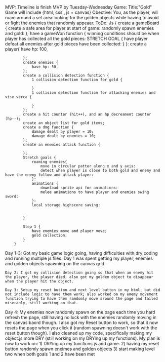 MVP: Timeline is finish MVP by Tuesday-Wednesday
    Game: Title:"Gold"
        Game will include {html, css , js + canvas}
        Obective: You, as the player, will roam around a set area looking for the golden objects while having to avoid or fight the enemies that randomly appeaar.
        ToDo: Js {
            create a gameBoard {
                create a safe area for player at start of game:
                randomly spawn enemies and gold:
            };
            have a gameWon function {
                winning conditions should be when player has collected all the gold pieces:
                STRETCH GOAL {
                    have player defeat all enemies after gold pieces have been collected:
                }
            }:
            create a player{
                have hp: 100,

            };
            create enemies {
                have hp: 50,
            };
            create a collision detection function {
                1 collision detection function for gold {

                }
                1 collision detection function for attacking enemies and vise verca {

                }
            };
            create a hit counter (hit++), and an hp decreament counter (hp--);
            create an object list for gold items;
            create a dmg function {
                damage dealt by player = 10;
                damage dealt by enemies = 10;
            };
            create an enemies attack function {

            };
            Stretch goals {
                roaming enemies{
                    move in circular patter along x and y axis:
                    detect when player is close to both gold and enemy and have the enemy follow and attack player:
                }:
                animations {
                    download sprite api for animations:
                    melee animations to have player and enemies swing sword:
                }:
                local storage highscore saving:


            }

            Step 1 {
                have enemies move and player move;
                gold collection;
            }
        }

Day 1-3: Got my basic game logic going, having difficulties with dry coding and running multiple js files. Day 1 was spent getting my player, enemies and golden objects spawning on the canvas grid. 
    
    Day 2: I got my collision detection going so that when an enemy hit the player, the player died; also got my golden object to disappear when the player hit the object.
    
    Day 3: Setup my reset button and next level button in my html, but did not include logic to have them work; also worked on my enemy movement function trying to have them randomly move around the page and failed miserably, still working on that.

Day 4:  My enemies now randomly spawn on the page each time you hard refresh the page, still having no luck with the enemies randomly moving in the canvas baord though. I also got my Reset button to work, so that it now resets the page when you click it (random spawning doesn't work with the reset button though). I also cleaned up my code, specifically making my object.js more DRY (still working on my DRYing up my functions).
My plan is now to work on: 1) DRYing up my functions.js and game.
                           2) having my reset button randomly spawn eneimes and golden objects
                           3) start making level two when both goals 1 and 2 have been met
